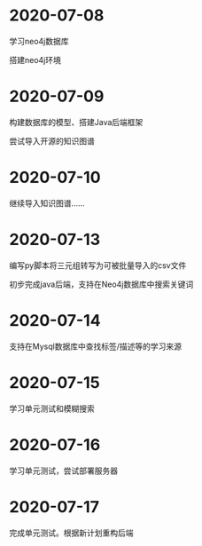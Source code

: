 # 2020-07-08

学习neo4j数据库

搭建neo4j环境

# 2020-07-09

构建数据库的模型、搭建Java后端框架

尝试导入开源的知识图谱

# 2020-07-10

继续导入知识图谱……

# 2020-07-13

编写py脚本将三元组转写为可被批量导入的csv文件

初步完成java后端，支持在Neo4j数据库中搜索关键词

# 2020-07-14

支持在Mysql数据库中查找标签/描述等的学习来源

# 2020-07-15

学习单元测试和模糊搜索

# 2020-07-16

学习单元测试，尝试部署服务器

# 2020-07-17

完成单元测试。根据新计划重构后端